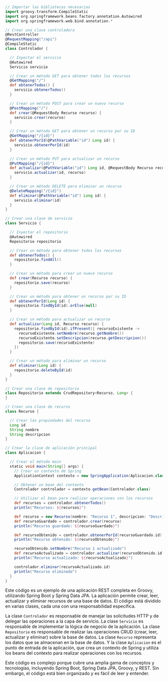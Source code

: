 ```groovy

// Importar las bibliotecas necesarias
import groovy.transform.CompileStatic
import org.springframework.beans.factory.annotation.Autowired
import org.springframework.web.bind.annotation.*

// Crear una clase controladora
@RestController
@RequestMapping("/api")
@CompileStatic
class Controlador {

  // Inyectar el servicio
  @Autowired
  Servicio servicio

  // Crear un método GET para obtener todos los recursos
  @GetMapping("/")
  def obtenerTodos() {
    servicio.obtenerTodos()
  }

  // Crear un método POST para crear un nuevo recurso
  @PostMapping("/")
  def crear(@RequestBody Recurso recurso) {
    servicio.crear(recurso)
  }

  // Crear un método GET para obtener un recurso por su ID
  @GetMapping("/{id}")
  def obtenerPorId(@PathVariable("id") Long id) {
    servicio.obtenerPorId(id)
  }

  // Crear un método PUT para actualizar un recurso
  @PutMapping("/{id}")
  def actualizar(@PathVariable("id") Long id, @RequestBody Recurso recurso) {
    servicio.actualizar(id, recurso)
  }

  // Crear un método DELETE para eliminar un recurso
  @DeleteMapping("/{id}")
  def eliminar(@PathVariable("id") Long id) {
    servicio.eliminar(id)
  }
}

// Crear una clase de servicio
class Servicio {

  // Inyectar el repositorio
  @Autowired
  Repositorio repositorio

  // Crear un método para obtener todos los recursos
  def obtenerTodos() {
    repositorio.findAll()
  }

  // Crear un método para crear un nuevo recurso
  def crear(Recurso recurso) {
    repositorio.save(recurso)
  }

  // Crear un método para obtener un recurso por su ID
  def obtenerPorId(Long id) {
    repositorio.findById(id).orElse(null)
  }

  // Crear un método para actualizar un recurso
  def actualizar(Long id, Recurso recurso) {
    repositorio.findById(id).ifPresent({ recursoExistente ->
      recursoExistente.setNombre(recurso.getNombre())
      recursoExistente.setDescripcion(recurso.getDescripcion())
      repositorio.save(recursoExistente)
    })
  }

  // Crear un método para eliminar un recurso
  def eliminar(Long id) {
    repositorio.deleteById(id)
  }
}

// Crear una clase de repositorio
class Repositorio extends CrudRepository<Recurso, Long> {
}

// Crear una clase de recurso
class Recurso {

  // Crear las propiedades del recurso
  Long id
  String nombre
  String descripcion
}

// Crear la clase de aplicación principal
class Aplicacion {

  // Crear el método main
  static void main(String[] args) {
    // Crear un contexto de Spring
    ApplicationContext contexto = new SpringApplication(Aplicacion.class).run(*args)

    // Obtener un bean del contexto
    Controlador controlador = contexto.getBean(Controlador.class)

    // Utilizar el bean para realizar operaciones con los recursos
    def recursos = controlador.obtenerTodos()
    println("Recursos: ${recursos}")

    def recurso = new Recurso(nombre: "Recurso 1", descripcion: "Descripción del recurso 1")
    def recursoGuardado = controlador.crear(recurso)
    println("Recurso guardado: ${recursoGuardado}")

    def recursoObtenido = controlador.obtenerPorId(recursoGuardado.id)
    println("Recurso obtenido: ${recursoObtenido}")

    recursoObtenido.setNombre("Recurso 1 actualizado")
    def recursoActualizado = controlador.actualizar(recursoObtenido.id, recursoObtenido)
    println("Recurso actualizado: ${recursoActualizado}")

    controlador.eliminar(recursoActualizado.id)
    println("Recurso eliminado")
  }
}

```

Este código es un ejemplo de una aplicación REST completa en Groovy, utilizando Spring Boot y Spring Data JPA. La aplicación permite crear, leer, actualizar y eliminar recursos de una base de datos. El código está dividido en varias clases, cada una con una responsabilidad específica.

La clase `Controlador` es responsable de manejar las solicitudes HTTP y de delegar las operaciones a la capa de servicio. La clase `Servicio` es responsable de implementar la lógica de negocio de la aplicación. La clase `Repositorio` es responsable de realizar las operaciones CRUD (crear, leer, actualizar y eliminar) sobre la base de datos. La clase `Recurso` representa los datos que se almacenan en la base de datos. Y la clase `Aplicacion` es el punto de entrada de la aplicación, que crea un contexto de Spring y utiliza los beans del contexto para realizar operaciones con los recursos.

Este código es complejo porque cubre una amplia gama de conceptos y tecnologías, incluyendo Spring Boot, Spring Data JPA, Groovy, y REST. Sin embargo, el código está bien organizado y es fácil de leer y entender.
